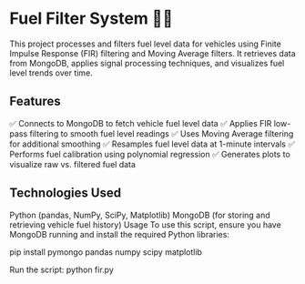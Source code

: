 # Fuel Filter System 🚗⛽
This project processes and filters fuel level data for vehicles using Finite Impulse Response (FIR) filtering and Moving Average filters. It retrieves data from MongoDB, applies signal processing techniques, and visualizes fuel level trends over time.

## Features
✅ Connects to MongoDB to fetch vehicle fuel level data
✅ Applies FIR low-pass filtering to smooth fuel level readings
✅ Uses Moving Average filtering for additional smoothing
✅ Resamples fuel level data at 1-minute intervals
✅ Performs fuel calibration using polynomial regression
✅ Generates plots to visualize raw vs. filtered fuel data

## Technologies Used
Python (pandas, NumPy, SciPy, Matplotlib)
MongoDB (for storing and retrieving vehicle fuel history)
Usage
To use this script, ensure you have MongoDB running and install the required Python libraries:

pip install pymongo pandas numpy scipy matplotlib

Run the script:
python fir.py
